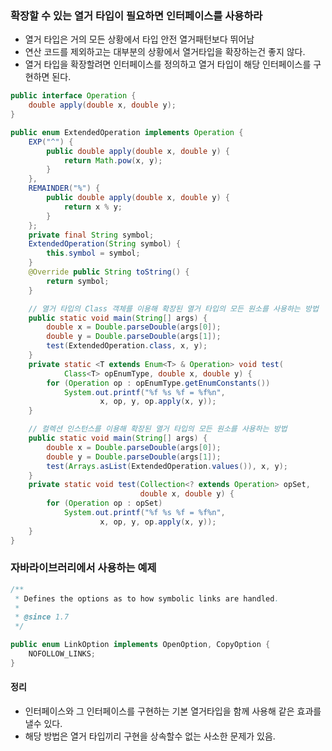 ### 확장할 수 있는 열거 타입이 필요하면 인터페이스를 사용하라
 - 열거 타입은 거의 모든 상황에서 타입 안전 열거패턴보다 뛰어남
 - 연산 코드를 제외하고는 대부분의 상황에서 열거타입을 확장하는건 좋지 않다.
 - 열거 타입을 확장할려면 인터페이스를 정의하고 열거 타입이 해당 인터페이스를 구현하면 된다.

```java
public interface Operation {
    double apply(double x, double y);
}

public enum ExtendedOperation implements Operation {
    EXP("^") {
        public double apply(double x, double y) {
            return Math.pow(x, y);
        }
    },
    REMAINDER("%") {
        public double apply(double x, double y) {
            return x % y;
        }
    };
    private final String symbol;
    ExtendedOperation(String symbol) {
        this.symbol = symbol;
    }
    @Override public String toString() {
        return symbol;
    }

    // 열거 타입의 Class 객체를 이용해 확장된 열거 타입의 모든 원소를 사용하는 방법
    public static void main(String[] args) {
        double x = Double.parseDouble(args[0]);
        double y = Double.parseDouble(args[1]);
        test(ExtendedOperation.class, x, y);
    }
    private static <T extends Enum<T> & Operation> void test(
            Class<T> opEnumType, double x, double y) {
        for (Operation op : opEnumType.getEnumConstants())
            System.out.printf("%f %s %f = %f%n",
                    x, op, y, op.apply(x, y));
    }

    // 컬렉션 인스턴스를 이용해 확장된 열거 타입의 모든 원소를 사용하는 방법
    public static void main(String[] args) {
        double x = Double.parseDouble(args[0]);
        double y = Double.parseDouble(args[1]);
        test(Arrays.asList(ExtendedOperation.values()), x, y);
    }
    private static void test(Collection<? extends Operation> opSet,
                             double x, double y) {
        for (Operation op : opSet)
            System.out.printf("%f %s %f = %f%n",
                    x, op, y, op.apply(x, y));
    }
}
```
### 자바라이브러리에서 사용하는 예제 
```java
/**
 * Defines the options as to how symbolic links are handled.
 *
 * @since 1.7
 */

public enum LinkOption implements OpenOption, CopyOption {
    NOFOLLOW_LINKS;
}

```
#### 정리
- 인터페이스와 그 인터페이스를 구현하는 기본 열거타입을 함께 사용해 같은 효과를 낼수 있다.
- 해당 방법은 열거 타입끼리 구현을 상속할수 없는 사소한 문제가 있음.